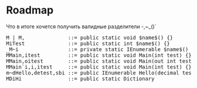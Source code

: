 Roadmap
========

Что в итоге хочется получить валидные разделители -,~_()`

<pre>
M | M,              ::= public static void $name$() {}
MiTest              ::= public static int $name$() {}
_M~i                ::= private static IEnumerable<int> $name$() {}
MMain,itest         ::= public static void Main(int test) {}
MMain,oitest        ::= public static void Main(out int test) {}
MMain`i,i,itest     ::= public static void Main<int,int>(int test) {}
m~dHello,detest,sbi ::= public IEnumerable<double> Hello(decimal test, StringBuiler i){}
MDiHi               ::= public static Dictionary
</pre>


